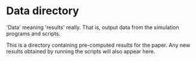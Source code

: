 # Data directory

'Data' meaning 'results' really. That is, output data from the simulation
programs and scripts. 

This is a directory containing pre-computed results for the paper. Any
new results obtained by running the scripts will also appear here.
